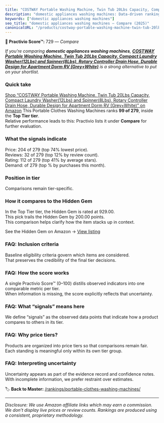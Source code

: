 ```yaml
---
title: "COSTWAY Portable Washing Machine, Twin Tub 20Lbs Capacity, Compact Laundry Washer(12Lbs) and Spinner(8Lbs), Rotary Controller Drain Hose, Durable Design for Apartment Dorm RV (Grey+White)"
description: "domestic appliances washing machines: Data-driven ranking using the Practivio Score™. Positioned by quality, value, demand, findability, momentum."
keywords: ["domestic appliances washing machines"]
seo_title: "domestic appliances washing machines — Compare (2025)"
canonicalURL: "/products/costway-portable-washing-machine-twin-tub-20lbs-capacity-compact-laundry-washer12lbs-and-spinner8lbs-rotary-controller-drain-hose-durable-design-for-apartment-dorm-rv-greywhite-B074RDWS11/"
---
```


**🛒 Practivio Score™:** 729 — _Compare_


*If you're comparing **domestic appliances washing machines**, **[COSTWAY Portable Washing Machine, Twin Tub 20Lbs Capacity, Compact Laundry Washer(12Lbs) and Spinner(8Lbs), Rotary Controller Drain Hose, Durable Design for Apartment Dorm RV (Grey+White)](https://www.amazon.com/dp/B074RDWS11?tag=practivio-20)** is a strong alternative to put on your shortlist.*
### Quick take
[Shop “COSTWAY Portable Washing Machine, Twin Tub 20Lbs Capacity, Compact Laundry Washer(12Lbs) and Spinner(8Lbs), Rotary Controller Drain Hose, Durable Design for Apartment Dorm RV (Grey+White)” on Amazon](https://www.amazon.com/dp/B074RDWS11?tag=practivio-20)
This Portable Clothes Washing Machines ranks **99 of 279**, inside the **Top Tier tier**.  
Relative performance leads to this: Practivio lists it under **Compare** for further evaluation.

### What the signals indicate
Price: 204 of 279 (top 74% lowest price).  
Reviews: 32 of 279 (top 12% by review count).  
Rating: 112 of 279 (top 41% by average stars).  
Demand:  of 279 (top % by purchases this month).

### Position in tier
Comparisons remain tier-specific.

### How it compares to the Hidden Gem
In the Top Tier tier, the Hidden Gem is rated at 929.00.  
This pick trails the Hidden Gem by 200.00 points.  
This comparison helps clarify how the item stacks up in context.  

See the Hidden Gem on Amazon → [View listing](https://www.amazon.com/dp/B08B4L4CGG?tag=practivio-20)

### FAQ: Inclusion criteria
Baseline eligibility criteria govern which items are considered.  
That preserves the credibility of the final tier decisions.

### FAQ: How the score works
A single Practivio Score™ (0–100) distills observed indicators into one comparable metric per tier.  
When information is missing, the score explicitly reflects that uncertainty.

### FAQ: What “signals” means here
We define “signals” as the observed data points that indicate how a product compares to others in its tier.

### FAQ: Why price tiers?
Products are organized into price tiers so that comparisons remain fair.  
Each standing is meaningful only within its own tier group.

### FAQ: Interpreting uncertainty
Uncertainty appears as part of the evidence record and confidence notes.  
With incomplete information, we prefer restraint over estimates.

<!-- Missing template for Compare/CompareWithinPriceClass -->


🏷️ **Back to Master:** [/rankings/portable-clothes-washing-machines/](/rankings/portable-clothes-washing-machines/)

---
_Disclosure: We use Amazon affiliate links which may earn a commission. We don’t display live prices or review counts. Rankings are produced using a consistent, proprietary methodology._
